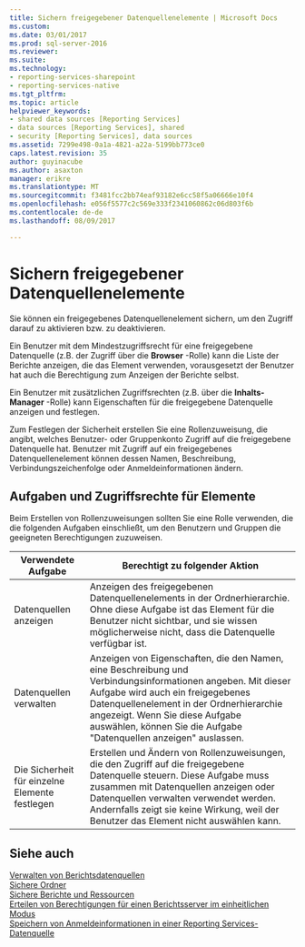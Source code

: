 ```yaml
---
title: Sichern freigegebener Datenquellenelemente | Microsoft Docs
ms.custom: 
ms.date: 03/01/2017
ms.prod: sql-server-2016
ms.reviewer: 
ms.suite: 
ms.technology:
- reporting-services-sharepoint
- reporting-services-native
ms.tgt_pltfrm: 
ms.topic: article
helpviewer_keywords:
- shared data sources [Reporting Services]
- data sources [Reporting Services], shared
- security [Reporting Services], data sources
ms.assetid: 7299e498-0a1a-4821-a22a-5199bb773ce0
caps.latest.revision: 35
author: guyinacube
ms.author: asaxton
manager: erikre
ms.translationtype: MT
ms.sourcegitcommit: f3481fcc2bb74eaf93182e6cc58f5a06666e10f4
ms.openlocfilehash: e056f5577c2c569e333f2341060862c06d803f6b
ms.contentlocale: de-de
ms.lasthandoff: 08/09/2017

---
```

# <a name="secure-shared-data-source-items"></a>Sichern freigegebener Datenquellenelemente
  Sie können ein freigegebenes Datenquellenelement sichern, um den Zugriff darauf zu aktivieren bzw. zu deaktivieren.  
  
 Ein Benutzer mit dem Mindestzugriffsrecht für eine freigegebene Datenquelle (z.B. der Zugriff über die **Browser** -Rolle) kann die Liste der Berichte anzeigen, die das Element verwenden, vorausgesetzt der Benutzer hat auch die Berechtigung zum Anzeigen der Berichte selbst.  
  
 Ein Benutzer mit zusätzlichen Zugriffsrechten (z.B. über die **Inhalts-Manager** -Rolle) kann Eigenschaften für die freigegebene Datenquelle anzeigen und festlegen.  
  
 Zum Festlegen der Sicherheit erstellen Sie eine Rollenzuweisung, die angibt, welches Benutzer- oder Gruppenkonto Zugriff auf die freigegebene Datenquelle hat. Benutzer mit Zugriff auf ein freigegebenes Datenquellenelement können dessen Namen, Beschreibung, Verbindungszeichenfolge oder Anmeldeinformationen ändern.  
  
## <a name="tasks-and-access-to-items"></a>Aufgaben und Zugriffsrechte für Elemente  
 Beim Erstellen von Rollenzuweisungen sollten Sie eine Rolle verwenden, die die folgenden Aufgaben einschließt, um den Benutzern und Gruppen die geeigneten Berechtigungen zuzuweisen.  
  
|Verwendete Aufgabe|Berechtigt zu folgender Aktion|  
|----------------------|---------------------------------|  
|Datenquellen anzeigen|Anzeigen des freigegebenen Datenquellenelements in der Ordnerhierarchie. Ohne diese Aufgabe ist das Element für die Benutzer nicht sichtbar, und sie wissen möglicherweise nicht, dass die Datenquelle verfügbar ist.|  
|Datenquellen verwalten|Anzeigen von Eigenschaften, die den Namen, eine Beschreibung und Verbindungsinformationen angeben. Mit dieser Aufgabe wird auch ein freigegebenes Datenquellenelement in der Ordnerhierarchie angezeigt. Wenn Sie diese Aufgabe auswählen, können Sie die Aufgabe "Datenquellen anzeigen" auslassen.|  
|Die Sicherheit für einzelne Elemente festlegen|Erstellen und Ändern von Rollenzuweisungen, die den Zugriff auf die freigegebene Datenquelle steuern. Diese Aufgabe muss zusammen mit Datenquellen anzeigen oder Datenquellen verwalten verwendet werden. Andernfalls zeigt sie keine Wirkung, weil der Benutzer das Element nicht auswählen kann.|  
  
## <a name="see-also"></a>Siehe auch  
 [Verwalten von Berichtsdatenquellen](../../reporting-services/report-data/manage-report-data-sources.md)   
 [Sichere Ordner](../../reporting-services/security/secure-folders.md)   
 [Sichere Berichte und Ressourcen](../../reporting-services/security/secure-reports-and-resources.md)   
 [Erteilen von Berechtigungen für einen Berichtsserver im einheitlichen Modus](../../reporting-services/security/granting-permissions-on-a-native-mode-report-server.md)   
 [Speichern von Anmeldeinformationen in einer Reporting Services-Datenquelle](../../reporting-services/report-data/store-credentials-in-a-reporting-services-data-source.md)  
  
  
